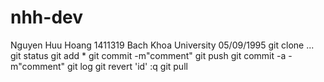 # nhh-dev
Nguyen Huu Hoang 
1411319
Bach Khoa University
05/09/1995
git clone ...
git status
git add *
git commit -m"comment"
git push
git commit -a -m"comment"
git log
git revert 'id'
:q
git pull
